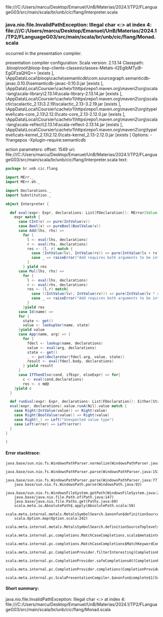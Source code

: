 file:///C:/Users/marcu/Desktop/Emanuel/UnB/Materias/2024.1/TP2/FLanguageG03/src/main/scala/br/unb/cic/flang/Interpreter.scala
### java.nio.file.InvalidPathException: Illegal char <:> at index 4: file:///C:/Users/marcu/Desktop/Emanuel/UnB/Materias/2024.1/TP2/FLanguageG03/src/main/scala/br/unb/cic/flang/Monad.scala

occurred in the presentation compiler.

presentation compiler configuration:
Scala version: 2.13.14
Classpath:
<WORKSPACE>\.bloop\root\bloop-bsp-clients-classes\classes-Metals-iI2EgIbMTyi8-EgGFzaQHQ== [exists ], <HOME>\AppData\Local\bloop\cache\semanticdb\com.sourcegraph.semanticdb-javac.0.10.0\semanticdb-javac-0.10.0.jar [exists ], <HOME>\AppData\Local\Coursier\cache\v1\https\repo1.maven.org\maven2\org\scala-lang\scala-library\2.13.14\scala-library-2.13.14.jar [exists ], <HOME>\AppData\Local\Coursier\cache\v1\https\repo1.maven.org\maven2\org\scalactic\scalactic_2.13\3.2.19\scalactic_2.13-3.2.19.jar [exists ], <HOME>\AppData\Local\Coursier\cache\v1\https\repo1.maven.org\maven2\org\typelevel\cats-core_2.13\2.12.0\cats-core_2.13-2.12.0.jar [exists ], <HOME>\AppData\Local\Coursier\cache\v1\https\repo1.maven.org\maven2\org\scala-lang\scala-reflect\2.13.14\scala-reflect-2.13.14.jar [exists ], <HOME>\AppData\Local\Coursier\cache\v1\https\repo1.maven.org\maven2\org\typelevel\cats-kernel_2.13\2.12.0\cats-kernel_2.13-2.12.0.jar [exists ]
Options:
-Yrangepos -Xplugin-require:semanticdb


action parameters:
offset: 1549
uri: file:///C:/Users/marcu/Desktop/Emanuel/UnB/Materias/2024.1/TP2/FLanguageG03/src/main/scala/br/unb/cic/flang/Interpreter.scala
text:
```scala
package br.unb.cic.flang

import MErr._
import MErr.eh._

import Declarations._
import Substitution._

object Interpreter {

  def eval(expr: Expr, declarations: List[FDeclaration]): MError[Value] =
    expr match {
      case CInt(v) => pure(IntValue(v))
      case Bool(v) => pureBool(BoolValue(v))
      case Add(lhs, rhs) =>
        for {
          l <- eval(lhs, declarations)
          r <- eval(rhs, declarations)
          res <- (l, r) match {
            case (IntValue(lv), IntValue(rv)) => pure(IntValue(lv + rv))
            case _ => raiseError("Add requires both arguments to be integers")
          }
        } yield res
      case Mul(lhs, rhs) =>
        for {
          l <- eval(lhs, declarations)
          r <- eval(rhs, declarations)
          res <- (l,r) match{
            case ((IntValue(lv), IntValue(rv))) => pure(IntValue(lv * rv))
            case _ => raiseError("Add requires both arguments to be integers")
          }
        }yield res 
      case Id(name) =>
      for {
        state <- get()
        value <- lookupVar(name, state)
      }yield value
      case App(name, arg) => {
        for {
          fdecl <- lookup(name, declarations) 
          value <- eval(arg, declarations) 
          state <- get() 
          _ <- put(declareVar(fdecl.arg, value, state)) 
          result <- eval(fdecl.body, declarations) 
        } yield result
      }
      case IfThenElse(cond, ifExpr, elseExpr) => for{
        c <- eval(cond,declarations)
        res <- c m@@
    }yield c
  }

  def runEval(expr: Expr, declarations: List[FDeclaration]): Either[String, Any] = {
  eval(expr, declarations).value.runA(Nil).value match {
    case Right(IntValue(value)) => Right(value)
    case Right(BoolValue(value)) => Right(value)
    case Right(_) => Left("Unexpected value type")
    case Left(error) => Left(error)
  }
}

}

```



#### Error stacktrace:

```
java.base/sun.nio.fs.WindowsPathParser.normalize(WindowsPathParser.java:182)
	java.base/sun.nio.fs.WindowsPathParser.parse(WindowsPathParser.java:153)
	java.base/sun.nio.fs.WindowsPathParser.parse(WindowsPathParser.java:77)
	java.base/sun.nio.fs.WindowsPath.parse(WindowsPath.java:92)
	java.base/sun.nio.fs.WindowsFileSystem.getPath(WindowsFileSystem.java:232)
	java.base/java.nio.file.Path.of(Path.java:147)
	java.base/java.nio.file.Paths.get(Paths.java:69)
	scala.meta.io.AbsolutePath$.apply(AbsolutePath.scala:58)
	scala.meta.internal.metals.MetalsSymbolSearch.$anonfun$definitionSourceToplevels$2(MetalsSymbolSearch.scala:70)
	scala.Option.map(Option.scala:242)
	scala.meta.internal.metals.MetalsSymbolSearch.definitionSourceToplevels(MetalsSymbolSearch.scala:69)
	scala.meta.internal.pc.completions.MatchCaseCompletions.scala$meta$internal$pc$completions$MatchCaseCompletions$$sortSubclasses(MatchCaseCompletions.scala:368)
	scala.meta.internal.pc.completions.MatchCaseCompletions$MatchKeywordCompletion.contribute(MatchCaseCompletions.scala:305)
	scala.meta.internal.pc.CompletionProvider.filterInteresting(CompletionProvider.scala:405)
	scala.meta.internal.pc.CompletionProvider.safeCompletionsAt(CompletionProvider.scala:569)
	scala.meta.internal.pc.CompletionProvider.completions(CompletionProvider.scala:59)
	scala.meta.internal.pc.ScalaPresentationCompiler.$anonfun$complete$1(ScalaPresentationCompiler.scala:214)
```
#### Short summary: 

java.nio.file.InvalidPathException: Illegal char <:> at index 4: file:///C:/Users/marcu/Desktop/Emanuel/UnB/Materias/2024.1/TP2/FLanguageG03/src/main/scala/br/unb/cic/flang/Monad.scala